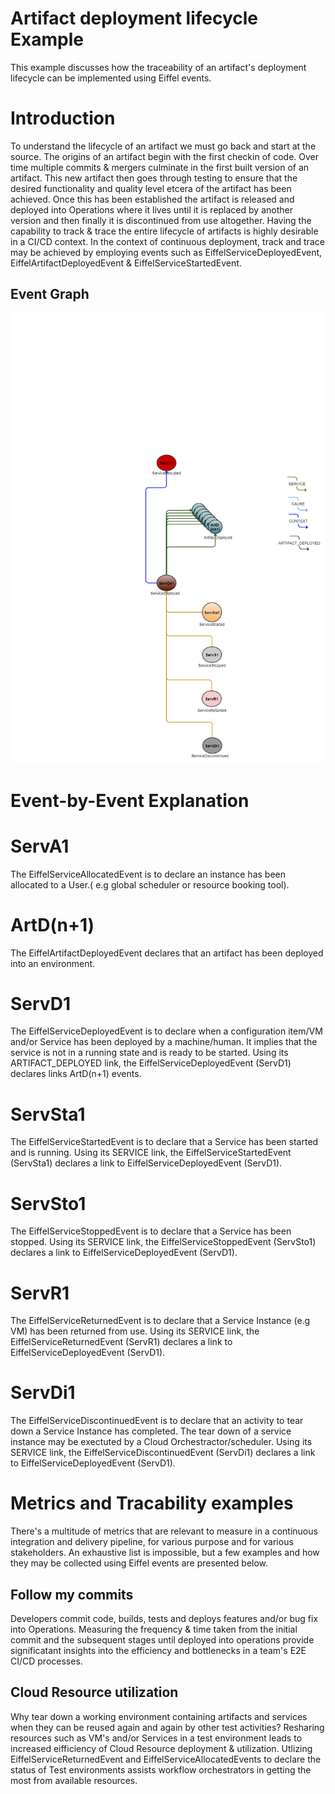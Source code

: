 <!---
   Copyright 2018 Ericsson AB.
   For a full list of individual contributors, please see the commit history.

   Licensed under the Apache License, Version 2.0 (the "License");
   you may not use this file except in compliance with the License.
   You may obtain a copy of the License at

       http://www.apache.org/licenses/LICENSE-2.0

   Unless required by applicable law or agreed to in writing, software
   distributed under the License is distributed on an "AS IS" BASIS,
   WITHOUT WARRANTIES OR CONDITIONS OF ANY KIND, either express or implied.
   See the License for the specific language governing permissions and
   limitations under the License.
--->

# Artifact deployment lifecycle Example
 
This example discusses how the traceability of an artifact's deployment lifecycle can be implemented using Eiffel events.
 
# Introduction
To understand the lifecycle of an artifact we must go back and start at the source.
The origins of an artifact begin with the first checkin of code. Over time multiple commits & mergers culminate in the first built version of an artifact.
This new artifact then goes through testing to ensure that the desired functionality and quality level etcera of the artifact has been achieved.
Once this has been established the artifact is released and deployed into Operations where it lives until it is replaced by another version and then finally it is discontinued from use altogether.
Having the capability to track & trace the entire lifecycle of artifacts is highly desirable in a CI/CD context.
In the context of continuous deployment, track and trace may be achieved by employing events such as EiffelServiceDeployedEvent, EiffelArtifactDeployedEvent & EiffelServiceStartedEvent.


## Event Graph
![alt text](./artifact-deployment-lifecycle.png "Event Graph of artifact deployment lifecycle Example")


# Event-by-Event Explanation

# ServA1
The EiffelServiceAllocatedEvent is to declare an instance has been allocated to a User.( e.g global scheduler or resource booking tool).

# ArtD(n+1)
The EiffelArtifactDeployedEvent declares that an artifact has been deployed into an environment.

# ServD1
The EiffelServiceDeployedEvent is to declare when a configuration item/VM and/or Service has been deployed by a machine/human. It implies that the service is not in a running state and is ready to be started.
Using its ARTIFACT_DEPLOYED link, the EiffelServiceDeployedEvent (ServD1) declares links ArtD(n+1) events.

# ServSta1
The EiffelServiceStartedEvent is to declare that a Service has been started and is running.
Using its SERVICE link, the EiffelServiceStartedEvent (ServSta1) declares a link to EiffelServiceDeployedEvent (ServD1).

# ServSto1
The EiffelServiceStoppedEvent is to declare that a Service has been stopped.
Using its SERVICE link, the EiffelServiceStoppedEvent (ServSto1) declares a link to EiffelServiceDeployedEvent (ServD1).

# ServR1
The EiffelServiceReturnedEvent is to declare that a Service Instance (e.g VM) has been returned from use.
Using its SERVICE link, the EiffelServiceReturnedEvent (ServR1) declares a link to EiffelServiceDeployedEvent (ServD1).

# ServDi1
The EiffelServiceDiscontinuedEvent is to declare that an activity to tear down a Service Instance has completed. The tear down of a service instance may be exectuted by a Cloud Orchestractor/scheduler.
Using its SERVICE link, the EiffelServiceDiscontinuedEvent (ServDi1) declares a link to EiffelServiceDeployedEvent (ServD1).

# Metrics and Tracability examples
There's a multitude of metrics that are relevant to measure in a continuous integration and delivery pipeline, for various purpose and for various stakeholders. An exhaustive list is impossible, but a few examples and how they may be collected using Eiffel events are presented below.

## Follow my commits
Developers commit code, builds, tests and deploys features and/or bug fix into Operations. Measuring the frequency & time taken from the initial commit and the subsequent stages until deployed into operations provide significatant insights into the efficiency and bottlenecks in a team's E2E CI/CD processes.

## Cloud Resource utilization
Why tear down a working environment containing artifacts and services when they can be reused again and again by other test activities? 
Resharing resources such as VM's and/or Services in a test environment leads to increased eifficiency of Cloud Resource deployment & utilization.
Utlizing EiffelServiceReturnedEvent and EiffelServiceAllocatedEvents to declare the status of Test environments assists workflow orchestrators in getting the most from available resources.



